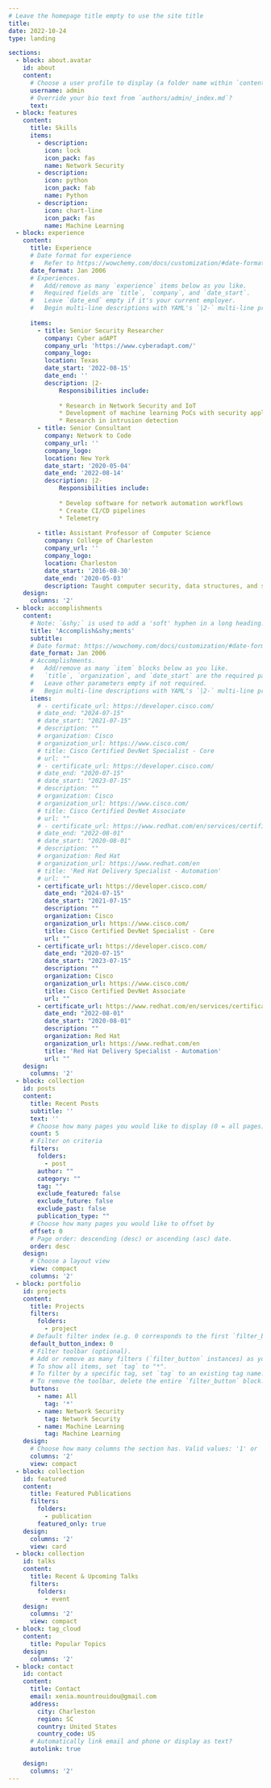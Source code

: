 ```yaml
---
# Leave the homepage title empty to use the site title
title:
date: 2022-10-24
type: landing

sections:
  - block: about.avatar
    id: about
    content:
      # Choose a user profile to display (a folder name within `content/authors/`)
      username: admin
      # Override your bio text from `authors/admin/_index.md`?
      text: 
  - block: features
    content:
      title: Skills
      items:
        - description: 
          icon: lock
          icon_pack: fas
          name: Network Security
        - description:  
          icon: python
          icon_pack: fab
          name: Python
        - description: 
          icon: chart-line
          icon_pack: fas
          name: Machine Learning
  - block: experience
    content:
      title: Experience
      # Date format for experience
      #   Refer to https://wowchemy.com/docs/customization/#date-format
      date_format: Jan 2006
      # Experiences.
      #   Add/remove as many `experience` items below as you like.
      #   Required fields are `title`, `company`, and `date_start`.
      #   Leave `date_end` empty if it's your current employer.
      #   Begin multi-line descriptions with YAML's `|2-` multi-line prefix.
      
      items:
        - title: Senior Security Researcher
          company: Cyber adAPT
          company_url: 'https://www.cyberadapt.com/'
          company_logo: 
          location: Texas
          date_start: '2022-08-15'
          date_end: ''
          description: |2-
              Responsibilities include:
        
              * Research in Network Security and IoT
              * Development of machine learning PoCs with security applications 
              * Research in intrusion detection
        - title: Senior Consultant 
          company: Network to Code
          company_url: ''
          company_logo: 
          location: New York
          date_start: '2020-05-04'
          date_end: '2022-08-14'
          description: |2-
              Responsibilities include:
              
              * Develop software for network automation workflows
              * Create CI/CD pipelines
              * Telemetry
        
        - title: Assistant Professor of Computer Science
          company: College of Charleston
          company_url: ''
          company_logo: 
          location: Charleston
          date_start: '2016-08-30'
          date_end: '2020-05-03'
          description: Taught computer security, data structures, and software engineering. Research in network security.
    design:
      columns: '2'
  - block: accomplishments
    content:
      # Note: `&shy;` is used to add a 'soft' hyphen in a long heading.
      title: 'Accomplish&shy;ments'
      subtitle:
      # Date format: https://wowchemy.com/docs/customization/#date-format
      date_format: Jan 2006
      # Accomplishments.
      #   Add/remove as many `item` blocks below as you like.
      #   `title`, `organization`, and `date_start` are the required parameters.
      #   Leave other parameters empty if not required.
      #   Begin multi-line descriptions with YAML's `|2-` multi-line prefix.
      items:
        # - certificate_url: https://developer.cisco.com/
        # date_end: "2024-07-15"
        # date_start: "2021-07-15"
        # description: ""
        # organization: Cisco
        # organization_url: https://www.cisco.com/
        # title: Cisco Certified DevNet Specialist - Core
        # url: ""
        # - certificate_url: https://developer.cisco.com/
        # date_end: "2020-07-15"
        # date_start: "2023-07-15"
        # description: ""
        # organization: Cisco
        # organization_url: https://www.cisco.com/
        # title: Cisco Certified DevNet Associate
        # url: ""
        # - certificate_url: https://www.redhat.com/en/services/certification/red-hat-certified-specialist-in-ansible-network-automation
        # date_end: "2022-08-01"
        # date_start: "2020-08-01"
        # description: ""
        # organization: Red Hat
        # organization_url: https://www.redhat.com/en
        # title: 'Red Hat Delivery Specialist - Automation'
        # url: ""
        - certificate_url: https://developer.cisco.com/
          date_end: "2024-07-15"
          date_start: "2021-07-15"
          description: ""
          organization: Cisco
          organization_url: https://www.cisco.com/
          title: Cisco Certified DevNet Specialist - Core
          url: ""
        - certificate_url: https://developer.cisco.com/
          date_end: "2020-07-15"
          date_start: "2023-07-15"
          description: ""
          organization: Cisco
          organization_url: https://www.cisco.com/
          title: Cisco Certified DevNet Associate
          url: ""
        - certificate_url: https://www.redhat.com/en/services/certification/red-hat-certified-specialist-in-ansible-network-automation
          date_end: "2022-08-01"
          date_start: "2020-08-01"
          description: ""
          organization: Red Hat
          organization_url: https://www.redhat.com/en
          title: 'Red Hat Delivery Specialist - Automation'
          url: ""
    design:
      columns: '2'
  - block: collection
    id: posts
    content:
      title: Recent Posts
      subtitle: ''
      text: ''
      # Choose how many pages you would like to display (0 = all pages)
      count: 5
      # Filter on criteria
      filters:
        folders:
          - post
        author: ""
        category: ""
        tag: ""
        exclude_featured: false
        exclude_future: false
        exclude_past: false
        publication_type: ""
      # Choose how many pages you would like to offset by
      offset: 0
      # Page order: descending (desc) or ascending (asc) date.
      order: desc
    design:
      # Choose a layout view
      view: compact
      columns: '2'
  - block: portfolio
    id: projects
    content:
      title: Projects
      filters:
        folders:
          - project
      # Default filter index (e.g. 0 corresponds to the first `filter_button` instance below).
      default_button_index: 0
      # Filter toolbar (optional).
      # Add or remove as many filters (`filter_button` instances) as you like.
      # To show all items, set `tag` to "*".
      # To filter by a specific tag, set `tag` to an existing tag name.
      # To remove the toolbar, delete the entire `filter_button` block.
      buttons:
        - name: All
          tag: '*'
        - name: Network Security 
          tag: Network Security
        - name: Machine Learning
          tag: Machine Learning
    design:
      # Choose how many columns the section has. Valid values: '1' or '2'.
      columns: '2'
      view: compact
  - block: collection
    id: featured
    content:
      title: Featured Publications
      filters:
        folders:
          - publication
        featured_only: true
    design:
      columns: '2'
      view: card
  - block: collection
    id: talks
    content:
      title: Recent & Upcoming Talks
      filters:
        folders:
          - event
    design:
      columns: '2'
      view: compact
  - block: tag_cloud
    content:
      title: Popular Topics
    design:
      columns: '2'
  - block: contact
    id: contact
    content:
      title: Contact
      email: xenia.mountrouidou@gmail.com
      address:
        city: Charleston
        region: SC
        country: United States
        country_code: US
      # Automatically link email and phone or display as text?
      autolink: true

    design:
      columns: '2'
---
```

